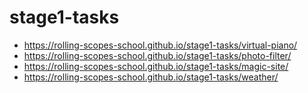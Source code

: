 # stage1-tasks
- https://rolling-scopes-school.github.io/stage1-tasks/virtual-piano/
- https://rolling-scopes-school.github.io/stage1-tasks/photo-filter/
- https://rolling-scopes-school.github.io/stage1-tasks/magic-site/
- https://rolling-scopes-school.github.io/stage1-tasks/weather/
